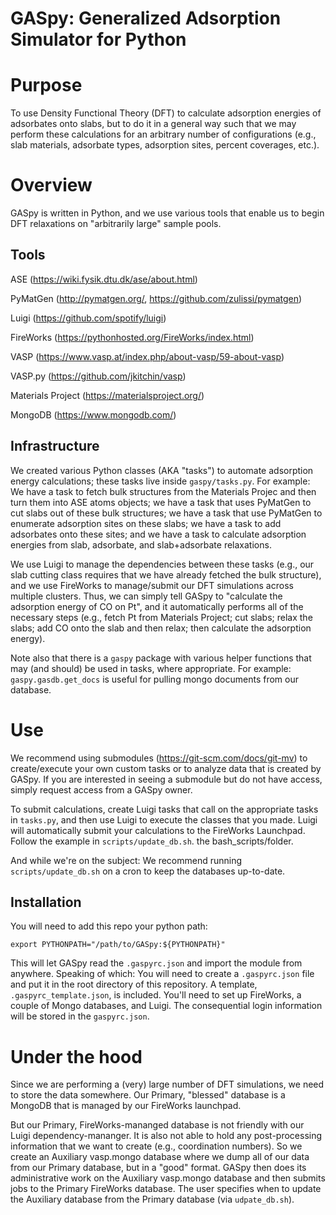 # GASpy:  Generalized Adsorption Simulator for Python

# Purpose
To use Density Functional Theory (DFT) to calculate adsorption energies of adsorbates onto slabs,
but to do it in a general way such that we may perform these calculations for an arbitrary
number of configurations (e.g., slab materials, adsorbate types, adsorption sites, percent
coverages, etc.).

# Overview
GASpy is written in Python, and we use various tools that enable us to begin DFT relaxations on
"arbitrarily large" sample pools.

## Tools
ASE (https://wiki.fysik.dtu.dk/ase/about.html)

PyMatGen (http://pymatgen.org/, https://github.com/zulissi/pymatgen)

Luigi (https://github.com/spotify/luigi)

FireWorks (https://pythonhosted.org/FireWorks/index.html)

VASP (https://www.vasp.at/index.php/about-vasp/59-about-vasp)

VASP.py (https://github.com/jkitchin/vasp)

Materials Project (https://materialsproject.org/)

MongoDB (https://www.mongodb.com/)

## Infrastructure
We created various Python classes (AKA "tasks") to automate adsorption energy calculations;
these tasks live inside `gaspy/tasks.py`. For example:  We have a task to fetch bulk structures
from the Materials Projec and then turn them into ASE atoms objects; we have a task that uses
PyMatGen to cut slabs out of these bulk structures; we have a task that use PyMatGen to enumerate
adsorption sites on these slabs; we have a task to add adsorbates onto these sites; and we have
a task to calculate adsorption energies from slab, adsorbate, and slab+adsorbate relaxations.

We use Luigi to manage the dependencies between these tasks (e.g., our slab cutting class requires
that we have already fetched the bulk structure), and we use FireWorks to manage/submit our DFT
simulations across multiple clusters. Thus, we can simply tell GASpy to "calculate the adsorption
energy of CO on Pt", and it automatically performs all of the necessary steps (e.g., fetch Pt from
Materials Project; cut slabs; relax the slabs; add CO onto the slab and then relax; then calculate
the adsorption energy).

Note also that there is a `gaspy` package with various helper functions that may (and should) be
used in tasks, where appropriate. For example:  `gaspy.gasdb.get_docs` is useful for
pulling mongo documents from our database.

# Use
We recommend using submodules (https://git-scm.com/docs/git-mv) to create/execute your own custom
tasks or to analyze data that is created by GASpy. If you are interested in seeing a submodule but
do not have access, simply request access from a GASpy owner.

To submit calculations, create Luigi tasks that call on the appropriate tasks in `tasks.py`,
and then use Luigi to execute the classes that you made. Luigi will automatically submit your
calculations to the FireWorks Launchpad. Follow the example in `scripts/update_db.sh`.
the bash_scripts/folder.

And while we're on the subject:  We recommend running `scripts/update_db.sh` on a cron to keep the
databases up-to-date.

## Installation
You will need to add this repo your python path:
```
export PYTHONPATH="/path/to/GASpy:${PYTHONPATH}"
```
This will let GASpy read the `.gaspyrc.json` and import the module from anywhere. Speaking of
which:  You will need to create a `.gaspyrc.json` file and put it in the root directory of
this repository. A template, `.gaspyrc_template.json`, is included. You'll need to set up
FireWorks, a couple of Mongo databases, and Luigi. The consequential login information will be
stored in the `gaspyrc.json`.

# Under the hood
Since we are performing a (very) large number of DFT simulations, we need to store the data
somewhere. Our Primary, "blessed" database is a MongoDB that is managed by our FireWorks
launchpad.

But our Primary, FireWorks-mananged database is not friendly with our Luigi dependency-mananger.
It is also not able to hold any post-processing information that we want to create (e.g.,
coordination numbers). So we create an Auxiliary vasp.mongo database where we dump all of our
data from our Primary database, but in a "good" format. GASpy then does its administrative work on
the Auxiliary vasp.mongo database and then submits jobs to the Primary FireWorks database. The
user specifies when to update the Auxiliary database from the Primary database (via
`udpate_db.sh`).
